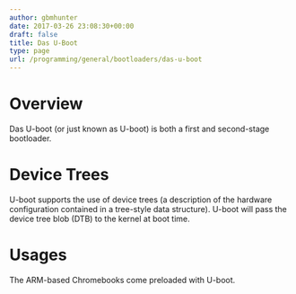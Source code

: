 ```yaml
---
author: gbmhunter
date: 2017-03-26 23:08:30+00:00
draft: false
title: Das U-Boot
type: page
url: /programming/general/bootloaders/das-u-boot
---
```


# Overview




Das U-boot (or just known as U-boot) is both a first and second-stage bootloader.




# Device Trees




U-boot supports the use of device trees (a description of the hardware configuration contained in a tree-style data structure). U-boot will pass the device tree blob (DTB) to the kernel at boot time.




# Usages




The ARM-based Chromebooks come preloaded with U-boot.

